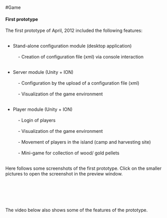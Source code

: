 #Game
<p></p>


#### First prototype

<p align="justify">
The first prototype of April, 2012 included the following features: <br></br>

- Stand-alone configuration module (desktop application) <br></br>
&nbsp;&nbsp;&nbsp;&nbsp;- Creation of configuration file (xml) via console interaction <br></br>
	
- Server module (Unity + ION) <br></br>
&nbsp;&nbsp;&nbsp;&nbsp;- Configuration by the upload of a configuration file (xml) <br></br>
&nbsp;&nbsp;&nbsp;&nbsp;- Visualization of the game environment <br></br>
	
- Player module (Unity + ION) <br></br>
&nbsp;&nbsp;&nbsp;&nbsp;- Login of players <br></br>
&nbsp;&nbsp;&nbsp;&nbsp;- Visualization of the game environment <br></br>
&nbsp;&nbsp;&nbsp;&nbsp;- Movement of players in the island (camp and harvesting site) <br></br>
&nbsp;&nbsp;&nbsp;&nbsp;- Mini-game for collection of wood/ gold pellets <br></br>
</p>
<p>
Here follows some screenshots of the first prototype. Click on the smaller pictures to open the screenshot in the preview window. 
</p>

<div class="thumbnails" align="left">
        <img src="images/screens/001/001.png" alt=""  / onClick="document.switch.src="javascript: changeImage(1);"></a>
         <img src="images/screens/001/003.png" alt=""  / onClick="document.switch.src="javascript: changeImage(2);"></a>
         <img src="images/screens/001/007.png" alt=""  / onClick="document.switch.src="javascript: changeImage(3);"></a>
         <img src="images/screens/001/004.png" alt=""  / onClick="document.switch.src="javascript: changeImage(4);"></a>
         <img src="images/screens/001/006.png" alt=""  / onClick="document.switch.src="javascript: changeImage(5);"></a>
         <img src="images/screens/001/002.png" alt=""  / onClick="document.switch.src="javascript: changeImage(6);"></a>
</div>

<div id="gallery" align="left"> 
    
    <div id="thumbs" align="left">
        <a href="javascript: changeImage(1);" ><img src="images/screens/001/001.png" alt="" /></a>
        <a href="javascript: changeImage(2); " ><img src="images/screens/001/003.png" alt="" /></a>
        <a href="javascript: changeImage(3);" ><img src="images/screens/001/007.png" alt="" /></a>
        <a href="javascript: changeImage(4);" ><img src="images/screens/001/004.png"  alt="" /></a>
    	<a href="javascript: changeImage(5);" ><img src="images/screens/001/006.png" alt="" /></a>
    	<a href="javascript: changeImage(6);" ><img src="images/screens/001/002.png" alt="" /></a>
    </div> 

   <div id="bigimages" align="center">
        <img id="normal1" src="images/screens/001/001.png" alt=""/>
        <img id="normal2" src="images/screens/001/003.png" alt=""/>
        <img id="normal3" src="images/screens/001/007.png" alt=""/>
        <img id="normal4" src="images/screens/001/004.png" alt=""/>
        <img id="normal5" src="images/screens/001/006.png" alt=""/>
        <img id="normal6" src="images/screens/001/002.png" alt=""/>
    </div>
</div>

<p>
The video below also shows some of the features of the prototype. 
</p>
